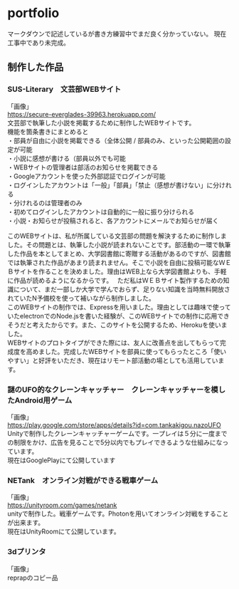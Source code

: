 # portfolio
マークダウンで記述しているが書き方練習中でまだ良く分かっていない。
現在工事中であり未完成。


## 制作した作品

### SUS-Literary　文芸部WEBサイト
「画像」  
https://secure-everglades-39963.herokuapp.com/  
文芸部で執筆した小説を掲載するために制作したWEBサイトです。  
機能を箇条書きにまとめると  
・部員が自由に小説を掲載できる（全体公開 / 部員のみ、といった公開範囲の設定が可能  
・小説に感想が書ける（部員以外でも可能  
・WEBサイトの管理者は部活のお知らせを掲載できる  
・Googleアカウントを使った外部認証でログインが可能  
・ログインしたアカウントは「一般」「部員」「禁止（感想が書けない」に分けれる  
・分けれるのは管理者のみ  
・初めてログインしたアカウントは自動的に一般に振り分けられる  
・小説・お知らせが投稿されると、各アカウントにメールでお知らせが届く  

このWEBサイトは、私が所属している文芸部の問題を解決するために制作しました。その問題とは、執筆した小説が読まれないことです。部活動の一環で執筆した作品を本としてまとめ、大学図書館に寄贈する活動があるのですが、図書館では執筆された作品があまり読まれません。そこで小説を自由に投稿可能なＷＥＢサイトを作ることを決めました。理由はWEB上なら大学図書館よりも、手軽に作品が読めるようになるからです。　
ただ私はＷＥＢサイト製作するための知識について、まだ一部しか大学で学んでおらず、足りない知識を当時無料開放されていたN予備校を使って補いながら制作しました。  
このWEBサイトの制作では、Expressを用いました。理由としては趣味で使っていたelectronでのNode.jsを書いた経験が、このWEBサイトでの制作に応用できそうだと考えたからです。また、このサイトを公開するため、Herokuを使いました。  
WEBサイトのプロトタイプができた際には、友人に改善点を出してもらって完成度を高めました。完成したWEBサイトを部員に使ってもらったところ「使いやすい」と好評をいただき、現在はリモート部活動の場としても活用しています。  

### 謎のUFO的なクレーンキャッチャー　クレーンキャッチャーを模したAndroid用ゲーム
「画像」  
https://play.google.com/store/apps/details?id=com.tankakigou.nazoUFO  
Unityで制作したクレーンキャッチャーゲームです。一プレイは５分に一度までの制限をかけ、広告を見ることで5分以内でもプレイできるような仕組みになっています。  
現在はGooglePlayにて公開しています  

### NETank　オンライン対戦ができる戦車ゲーム　
「画像」  
https://unityroom.com/games/netank  
unityで制作した。戦車ゲームです。Photonを用いてオンライン対戦をすることが出来ます。  
現在はUnityRoomにて公開しています。  

### 3dプリンタ
「画像」  
reprapのコピー品  
